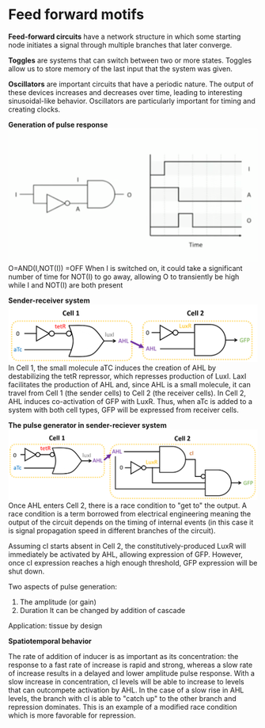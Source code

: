 # Feed forward motifs

**Feed-forward circuits** have a network structure in which some starting node initiates a signal through multiple branches 
that later converge. 

**Toggles** are systems that can switch between two or more states. Toggles allow us to store memory of the last input that the system was given. 

**Oscillators** are important circuits that have a periodic nature. The output of these devices increases and decreases over time, 
leading to interesting sinusoidal-like behavior. Oscillators are particularly important for timing and creating clocks. 

**Generation of pulse response**
![pulse response](https://github.com/GreshnovaSasha/SynBio/blob/master/Pulse%20generation.png)
O=AND(I,NOT(I)) =OFF
When I is switched on, it could take a significant number of time for NOT(I) to go away, allowing O to transiently be high while I and NOT(I) are both present

**Sender-receiver system**
![sender-reciever](https://github.com/GreshnovaSasha/SynBio/blob/master/Sender-reciever.png)
In Cell 1, the small molecule aTC induces the creation of AHL by destabilizing the tetR repressor, which represses production of LuxI. LaxI facilitates the production of AHL and, since AHL is a small molecule, it can travel from Cell 1 (the sender cells) to Cell 2 (the receiver cells). In Cell 2, AHL induces co-activation of GFP with LuxR. Thus, when aTc is added to a system with both cell types, GFP will be expressed from receiver cells.

**The pulse generator in sender-reciever system**
![Sender-reciever](https://github.com/GreshnovaSasha/SynBio/blob/master/The%20pulse%20generator%20in%20sender-reciever%20system.png)
Once AHL enters Cell 2, there is a race condition to "get to" the output. A race condition is a term borrowed from electrical engineering meaning the output of the circuit depends on the timing of internal events (in this case it is signal propagation speed in different branches of the circuit).

Assuming cI starts absent in Cell 2, the constitutively-produced LuxR will immediately be activated by AHL, allowing expression of GFP. However, once cI expression reaches a high enough threshold, GFP expression will be shut down.

Two aspects of pulse generation:
1. The amplitude (or gain)
2. Duration
It can be changed by addition of cascade

Application:
tissue by design

**Spatiotemporal behavior**

The rate of addition of inducer is as important as its concentration: the response to a fast rate of increase is rapid and strong, whereas a slow rate of increase results in a delayed and lower amplitude pulse response.
With a slow increase in concentration, cI levels will be able to increase to levels that can outcompete activation by AHL. In the case of a slow rise in AHL levels, the branch with cI is able to "catch up" to the other branch and repression dominates. This is an example of a modified race condition which is more favorable for repression.
